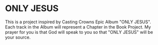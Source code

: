 # ONLY JESUS
This is a project inspired by Casting Crowns Epic Album "ONLY JESUS". Each track in the Album will represent a Chapter in the Book Project. My prayer for you is that God will speak to you so that "ONLY JESUS" will be your source.
